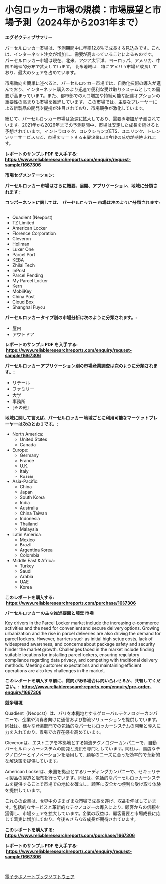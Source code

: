 <p><h1>小包ロッカー市場の規模：市場展望と市場予測（2024年から2031年まで）</h1></p><p><strong>エグゼクティブサマリー</strong></p>
<p><p>パーセルロッカー市場は、予測期間中に年率12.8%で成長する見込みです。これは、インターネット注文が増加し、需要が高まっていることによるものです。 パーセルロッカー市場は現在、北米、アジア太平洋、ヨーロッパ、アメリカ、中国の地理的分布で拡大しています。 北米地域は、特にアメリカ市場が成長しており、最大のシェアを占めています。</p><p>市場動向を簡単に述べると、パーセルロッカー市場では、自動化技術の導入が進んでおり、インターネット購入のより迅速で便利な受け取りシステムとしての需要が高まっています。また、都市部での人口増加や持続可能な配達オプションの重要性の高まりも市場を推進しています。  この市場では、主要なプレーヤーによる新製品の開発や提携が注目されており、市場競争が激化しています。</p><p>総じて、パーセルロッカー市場は急速に拡大しており、需要の増加が予測されています。2021年から2026年までの予測期間中、市場は安定した成長を続けると予想されています。 イントラロック、コレクションズETS、ユニリンク、トレンジャーサービスなど、市場をリードする主要企業には今後の成功が期待されます。</p></p>
<p><strong>レポートのサンプル PDF を入手する: <a href="https://www.reliableresearchreports.com/enquiry/request-sample/1667306">https://www.reliableresearchreports.com/enquiry/request-sample/1667306</a></strong></p>
<p><strong>市場セグメンテーション:</strong></p>
<p><strong> パーセルロッカー 市場はさらに概要、展開、アプリケーション、地域に分類されます :</strong></p>
<p><strong>コンポーネントに関しては、 パーセルロッカー 市場は次のように分類されます: &nbsp;</strong></p>
<p><ul><li>Quadient (Neopost)</li><li>TZ Limited</li><li>American Locker</li><li>Florence Corporation</li><li>Cleveron</li><li>Hollman</li><li>Luxer One</li><li>Parcel Port</li><li>KEBA</li><li>Zhilai Tech</li><li>InPost</li><li>Parcel Pending</li><li>My Parcel Locker</li><li>Kern</li><li>MobiiKey</li><li>China Post</li><li>Cloud Box</li><li>Shanghai Fuyou</li></ul></p>
<p><strong> パーセルロッカー タイプ別の市場分析は次のように分類されます。:</strong></p>
<p><ul><li>屋内</li><li>アウトドア</li></ul></p>
<p><strong>レポートのサンプル PDF を入手する: &nbsp;<a href="https://www.reliableresearchreports.com/enquiry/request-sample/1667306">https://www.reliableresearchreports.com/enquiry/request-sample/1667306</a></strong></p>
<p><strong> パーセルロッカー アプリケーション別の市場産業調査は次のように分類されます。:</strong></p>
<p><ul><li>リテール</li><li>ファミリー</li><li>大学</li><li>事務所</li><li>[その他]</li></ul></p>
<p><strong>地域に関して言えば、パーセルロッカー 地域ごとに利用可能なマーケットプレーヤーは次のとおりです。:</strong></p>
<p><ul>
    <li>
        North America:
        <ul>
            <li>United States</li>
            <li>Canada</li>
        </ul>
    </li>
    <li>
        Europe:
        <ul>
            <li>Germany</li>
            <li>France</li>
            <li>U.K.</li>
            <li>Italy</li>
            <li>Russia</li>
        </ul>
    </li>
    <li>
        Asia-Pacific:
        <ul>
            <li>China</li>
            <li>Japan</li>
            <li>South Korea</li>
            <li>India</li>
            <li>Australia</li>
            <li>China Taiwan</li>
            <li>Indonesia</li>
            <li>Thailand</li>
            <li>Malaysia</li>
        </ul>
    </li>
    <li>
        Latin America:
        <ul>
            <li>Mexico</li>
            <li>Brazil</li>
            <li>Argentina Korea</li>
            <li>Colombia</li>
        </ul>
    </li>
    <li>
        Middle East & Africa:
        <ul>
            <li>Turkey</li>
            <li>Saudi</li>
            <li>Arabia</li>
            <li>UAE</li>
            <li>Korea</li>
        </ul>
    </li>
    </ul></p>
<p><strong>このレポートを購入する: &nbsp;<a href="https://www.reliableresearchreports.com/purchase/1667306">https://www.reliableresearchreports.com/purchase/1667306</a></strong></p>
<p><strong>パーセルロッカー の主な推進要因と障壁 市場</strong></p>
<p><p>Key drivers in the Parcel Locker market include the increasing e-commerce activities and the need for convenient and secure delivery options. Growing urbanization and the rise in parcel deliveries are also driving the demand for parcel lockers. However, barriers such as initial high setup costs, lack of widespread awareness, and concerns about package safety and security hinder the market growth. Challenges faced in the market include finding suitable locations for installing parcel lockers, ensuring regulatory compliance regarding data privacy, and competing with traditional delivery methods. Meeting customer expectations and maintaining efficient operations are also key challenges in the market.</p></p>
<p><strong>このレポートを購入する前に、質問がある場合は問い合わせるか、共有してください。:&nbsp; <a href="https://www.reliableresearchreports.com/enquiry/pre-order-enquiry/1667306">https://www.reliableresearchreports.com/enquiry/pre-order-enquiry/1667306</a></strong></p>
<p><strong>競争環境</strong></p>
<p><p>Quadient（Neopost）は、パリを本拠地とするグローバルテクノロジーカンパニーで、企業や消費者向けに通信および物流ソリューションを提供しています。同社は、様々な産業部門での包括的なパーセルロッカーシステムの開発と導入に力を入れており、市場での存在感を高めています。</p><p>Cleveronは、エストニアを本拠地とする物流テクノロジーカンパニーで、自動パーセルロッカーシステムの開発と提供を専門としています。同社は、高度なテクノロジーとイノベーションを活用して、顧客のニーズに合った効率的で革新的な解決策を提供しています。</p><p>American Lockerは、米国を拠点とするリーディングカンパニーで、セキュリティ製品の製造と販売を行っています。同社は、包括的なパーセルロッカーシステムを提供することで市場での地位を確立し、顧客に安全かつ便利な受け取り体験を提供しています。</p><p>これらの企業は、世界中のさまざまな市場で成長を遂げ、収益を伸ばしています。包括的なサービスと革新的なテクノロジーの導入により、顧客からの信頼を獲得し、市場シェアを拡大しています。企業の収益は、顧客需要と市場成長に応じて着実に増加しており、今後もさらなる成長が期待されています。</p></p>
<p><strong>このレポートを購入する: &nbsp; <a href="https://www.reliableresearchreports.com/purchase/1667306">https://www.reliableresearchreports.com/purchase/1667306</a></strong></p>
<p><strong>レポートのサンプル PDF を入手する: &nbsp;<a href="https://www.reliableresearchreports.com/enquiry/request-sample/1667306">https://www.reliableresearchreports.com/enquiry/request-sample/1667306</a></strong><strong></strong></p>
<p>&nbsp;</p>
<p><p><a href="https://github.com/Sophiaard2003/Market-Research-Report-List-1/blob/main/579523615169.md">電子ラボノートブックソフトウェア</a></p></p>